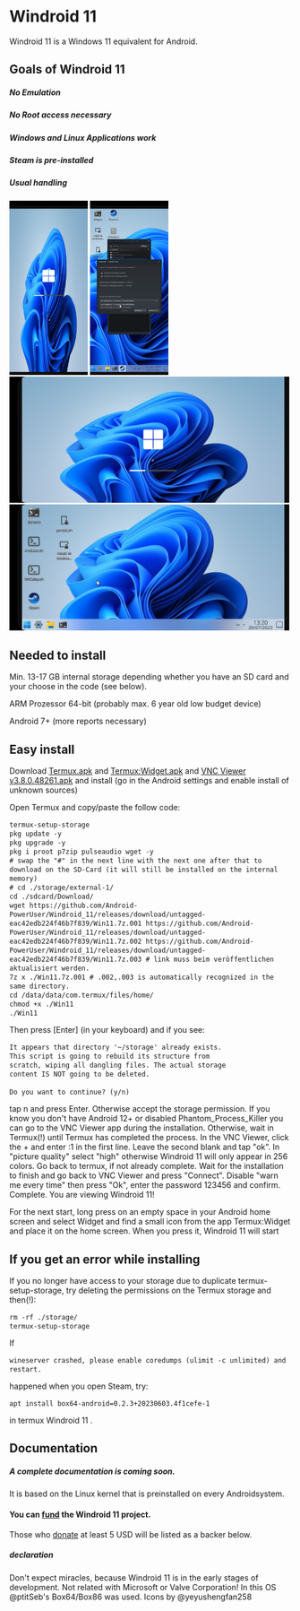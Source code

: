 # Windroid 11

Windroid 11 is a Windows 11 equivalent for Android.



## Goals of Windroid 11

##### No Emulation
##### No Root access necessary
##### Windows and Linux Applications work
##### Steam is pre-installed
##### Usual handling

<img src="https://github.com/Android-PowerUser/Windroid_11/blob/main/Pictures/Screenshot_20230720-114026_VNC%20Viewer.jpg" alt="" width="140"/> <img src="https://github.com/Android-PowerUser/Windroid_11/blob/main/Pictures/Screenshot_20230714-114251_VNC%20Viewer.jpg" alt="" width="140"/>
<img src="https://github.com/Android-PowerUser/Windroid_11/blob/main/Pictures/Screenshot_20230729-151816_VNC%20Viewer.jpg" alt="" width="500"/>
<img src="https://github.com/Android-PowerUser/Windroid_11/blob/main/Pictures/Screenshot_20230729-152025_VNC%20Viewer.jpg" alt="" width="500"/>
## Needed to install

Min. 13-17 GB internal storage depending whether you have an SD card and your choose in the code (see below).

ARM Prozessor 64-bit (probably max. 6 year old low budget device)

Android 7+ (more reports necessary)

## Easy install

Download
[Termux.apk](https://github.com/termux/termux-app/releases/download/v0.118.0/termux-app_v0.118.0%2Bgithub-debug_arm64-v8a.apk) and 
[Termux:Widget.apk](https://github.com/termux/termux-widget/releases/download/v0.13.0/termux-widget_v0.13.0%2Bgithub-debug.apk)
and [VNC Viewer v3.8.0.48261.apk](https://github.com/Android-PowerUser/Windroid_11/releases/download/untagged-3d8afee65340ab832c3e/VNC.Viewer_3.8.0.48261-arm64.apk)
and install (go in the Android settings and enable install of unknown sources)

Open Termux and copy/paste the follow code:
```
termux-setup-storage
pkg update -y
pkg upgrade -y
pkg i proot p7zip pulseaudio wget -y
# swap the "#" in the next line with the next one after that to download on the SD-Card (it will still be installed on the internal memory)
# cd ./storage/external-1/
cd ./sdcard/Download/
wget https://github.com/Android-PowerUser/Windroid_11/releases/download/untagged-eac42edb224f46b7f839/Win11.7z.001 https://github.com/Android-PowerUser/Windroid_11/releases/download/untagged-eac42edb224f46b7f839/Win11.7z.002 https://github.com/Android-PowerUser/Windroid_11/releases/download/untagged-eac42edb224f46b7f839/Win11.7z.003 # link muss beim veröffentlichen aktualisiert werden.
7z x ./Win11.7z.001 # .002,.003 is automatically recognized in the same directory.
cd /data/data/com.termux/files/home/
chmod +x ./Win11
./Win11

```
Then press [Enter] (in your keyboard) and if you see:
```
It appears that directory '~/storage' already exists.
This script is going to rebuild its structure from
scratch, wiping all dangling files. The actual storage
content IS NOT going to be deleted.

Do you want to continue? (y/n)
```
tap n and press Enter.
Otherwise accept the storage permission. If you know you don't have Android 12+ or disabled Phantom_Process_Killer you can go to the VNC Viewer app during the installation. Otherwise, wait in Termux(!) until Termux has completed the process. In the VNC Viewer, click the + and enter :1 in the first line.  Leave the second blank and tap "ok". In "picture quality" select "high" otherwise Windroid 11 will only appear in 256 colors. Go back to termux, if not already complete. Wait for the installation to finish and go back to VNC Viewer and press "Connect".  Disable "warn me every time" then press "Ok", enter the password 123456 and confirm.
Complete.
You are viewing Windroid 11!

For the next start, long press on an empty space in your Android home screen and select Widget and find a small icon from the app Termux:Widget and place it on the home screen.  When you press it, Windroid 11 will start

## If you get an error while installing
If you no longer have access to your storage due to duplicate termux-setup-storage, try deleting the permissions on the Termux storage and then(!):
```
rm -rf ./storage/
termux-setup-storage
```

If
```
wineserver crashed, please enable coredumps (ulimit -c unlimited) and restart.
```
happened when you open Steam, try:
```
apt install box64-android=0.2.3+20230603.4f1cefe-1
```
in termux Windroid 11 .

## Documentation
##### A complete documentation is coming soon.
It is based on the Linux kernel that is preinstalled on every Androidsystem.

#### You can [fund](https://paypal.me/MatthiasExner98?country.x=DE&locale.x=de_DE) the Windroid 11 project.
Those who [donate](https://www.paypal.com/webapps/billing/plans/subscribe?plan_id=P-4C5837267N8919331MTCOQWA) at least 5 USD will be listed as a backer below.

##### declaration
Don't expect miracles, because Windroid 11 is in the early stages of development.
Not related with Microsoft or Valve Corporation!
In this OS @ptitSeb's Box64/Box86 was used.
Icons by @yeyushengfan258

